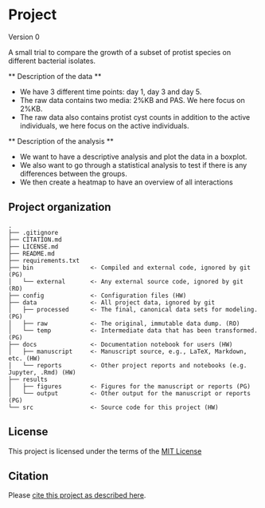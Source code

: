 # Project

Version 0

A small trial to compare the growth of a subset of protist species on different bacterial isolates.

** Description of the data **
* We have 3 different time points: day 1, day 3 and day 5.
* The raw data contains two media: 2%KB and PAS. We here focus on 2%KB.
* The raw data also contains protist cyst counts in addition to the active individuals, we here focus on the active individuals.
  
** Description of the analysis **
* We want to have a descriptive analysis and plot the data in a boxplot.
* We also want to go through a statistical analysis to test if there is any differences between the groups.
* We then create a heatmap to have an overview of all interactions 


## Project organization

```
.
├── .gitignore
├── CITATION.md
├── LICENSE.md
├── README.md
├── requirements.txt
├── bin                <- Compiled and external code, ignored by git (PG)
│   └── external       <- Any external source code, ignored by git (RO)
├── config             <- Configuration files (HW)
├── data               <- All project data, ignored by git
│   ├── processed      <- The final, canonical data sets for modeling. (PG)
│   ├── raw            <- The original, immutable data dump. (RO)
│   └── temp           <- Intermediate data that has been transformed. (PG)
├── docs               <- Documentation notebook for users (HW)
│   ├── manuscript     <- Manuscript source, e.g., LaTeX, Markdown, etc. (HW)
│   └── reports        <- Other project reports and notebooks (e.g. Jupyter, .Rmd) (HW)
├── results
│   ├── figures        <- Figures for the manuscript or reports (PG)
│   └── output         <- Other output for the manuscript or reports (PG)
└── src                <- Source code for this project (HW)

```


## License

This project is licensed under the terms of the [MIT License](/LICENSE.md)

## Citation

Please [cite this project as described here](/CITATION.md).
